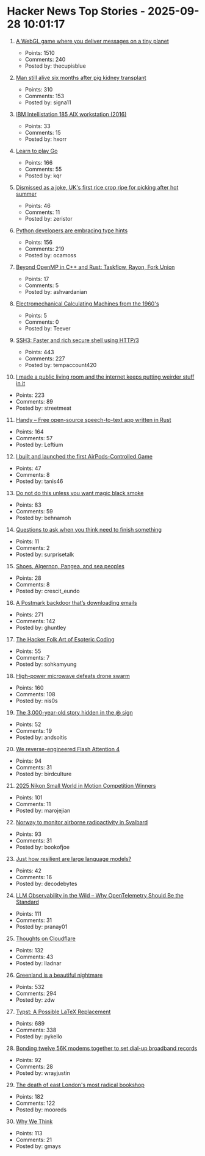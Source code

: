 # Hacker News Top Stories - 2025-09-28 10:01:17

1. [A WebGL game where you deliver messages on a tiny planet](https://messenger.abeto.co/)
   - Points: 1510
   - Comments: 240
   - Posted by: thecupisblue

2. [Man still alive six months after pig kidney transplant](https://www.nature.com/articles/d41586-025-02851-w)
   - Points: 310
   - Comments: 153
   - Posted by: signa11

3. [IBM Intellistation 185 AIX workstation (2016)](http://www.ibmfiles.com/pages/intellipower185.htm)
   - Points: 33
   - Comments: 15
   - Posted by: hxorr

4. [Learn to play Go](https://online-go.com/learn-to-play-go)
   - Points: 166
   - Comments: 55
   - Posted by: kqr

5. [Dismissed as a joke, UK's first rice crop ripe for picking after hot summer](https://www.bbc.co.uk/news/articles/c1wgeq702dyo)
   - Points: 46
   - Comments: 11
   - Posted by: zeristor

6. [Python developers are embracing type hints](https://pyrefly.org/blog/why-typed-python/)
   - Points: 156
   - Comments: 219
   - Posted by: ocamoss

7. [Beyond OpenMP in C++ and Rust: Taskflow, Rayon, Fork Union](https://ashvardanian.com/posts/beyond-openmp-in-cpp-rust/)
   - Points: 17
   - Comments: 5
   - Posted by: ashvardanian

8. [Electromechanical Calculating Machines from the 1960's](https://www.mortati.com/glusker/elecmech/index.htm)
   - Points: 5
   - Comments: 0
   - Posted by: Teever

9. [SSH3: Faster and rich secure shell using HTTP/3](https://github.com/francoismichel/ssh3)
   - Points: 443
   - Comments: 227
   - Posted by: tempaccount420

10. [I made a public living room and the internet keeps putting weirder stuff in it](https://www.theroom.lol)
   - Points: 223
   - Comments: 89
   - Posted by: streetmeat

11. [Handy – Free open-source speech-to-text app written in Rust](https://handy.computer/)
   - Points: 164
   - Comments: 57
   - Posted by: Leftium

12. [I built and launched the first AirPods-Controlled Game](https://apps.apple.com/us/app/ridepods-race-with-head/id6752268828)
   - Points: 47
   - Comments: 8
   - Posted by: tanis46

13. [Do not do this unless you want magic black smoke](https://www.linspyre.com/ecoholics/temps.html)
   - Points: 83
   - Comments: 59
   - Posted by: behnamoh

14. [Questions to ask when you think need to finish something](https://cassidoo.co/post/questions-when-i-need-to-finish-something/)
   - Points: 11
   - Comments: 2
   - Posted by: surprisetalk

15. [Shoes, Algernon, Pangea, and sea peoples](https://dynomight.net/shorts-5/)
   - Points: 28
   - Comments: 8
   - Posted by: crescit_eundo

16. [A Postmark backdoor that’s downloading emails](https://www.koi.security/blog/postmark-mcp-npm-malicious-backdoor-email-theft)
   - Points: 271
   - Comments: 142
   - Posted by: ghuntley

17. [The Hacker Folk Art of Esoteric Coding](https://thereader.mitpress.mit.edu/the-hacker-folk-art-of-esoteric-coding/)
   - Points: 55
   - Comments: 7
   - Posted by: sohkamyung

18. [High-power microwave defeats drone swarm](https://www.epirusinc.com/press-releases/epirus-leonidas-high-power-microwave-defeats-49-drone-swarm-100-of-drones-flown-at-live-fire-demonstration)
   - Points: 160
   - Comments: 108
   - Posted by: nis0s

19. [The 3,000-year-old story hidden in the @ sign](https://www.bbc.com/future/article/20250923-the-3000-year-old-story-hidden-in-your-keyboard)
   - Points: 52
   - Comments: 19
   - Posted by: andsoitis

20. [We reverse-engineered Flash Attention 4](https://modal.com/blog/reverse-engineer-flash-attention-4)
   - Points: 94
   - Comments: 31
   - Posted by: birdculture

21. [2025 Nikon Small World in Motion Competition Winners](https://www.nikonsmallworld.com/galleries/2025-small-world-in-motion-competition)
   - Points: 101
   - Comments: 11
   - Posted by: marojejian

22. [Norway to monitor airborne radioactivity in Svalbard](https://www.highnorthnews.com/en/norway-monitor-airborne-radioactivity-svalbard)
   - Points: 93
   - Comments: 31
   - Posted by: bookofjoe

23. [Just how resilient are large language models?](https://www.rdrocket.com/blog/just-how-resilient-are-large-language-models)
   - Points: 42
   - Comments: 16
   - Posted by: decodebytes

24. [LLM Observability in the Wild – Why OpenTelemetry Should Be the Standard](https://signoz.io/blog/llm-observability-opentelemetry/)
   - Points: 111
   - Comments: 31
   - Posted by: pranay01

25. [Thoughts on Cloudflare](https://xn--gckvb8fzb.com/thoughts-on-cloudflare/)
   - Points: 132
   - Comments: 43
   - Posted by: lladnar

26. [Greenland is a beautiful nightmare](https://matduggan.com/greenland-is-a-beautiful-nightmare/)
   - Points: 532
   - Comments: 294
   - Posted by: zdw

27. [Typst: A Possible LaTeX Replacement](https://lwn.net/Articles/1037577/)
   - Points: 689
   - Comments: 338
   - Posted by: pykello

28. [Bonding twelve 56K modems together to set dial-up broadband records](https://www.tomshardware.com/networking/enthusiasts-bond-twelve-56k-dial-up-modems-together-to-set-dial-up-broadband-records-a-dozen-screeching-boxes-achieve-record-668-kbps-download-speeds)
   - Points: 92
   - Comments: 28
   - Posted by: wrayjustin

29. [The death of east London's most radical bookshop](https://www.the-londoner.co.uk/scarlett-letters-closure-left-wing-bookshop/)
   - Points: 182
   - Comments: 122
   - Posted by: mooreds

30. [Why We Think](https://lilianweng.github.io/posts/2025-05-01-thinking/)
   - Points: 113
   - Comments: 21
   - Posted by: gmays

